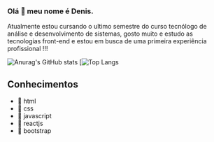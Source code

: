 ### Olá 👋 meu nome é Denis.
Atualmente estou cursando o ultimo semestre do curso tecnólogo de análise e desenvolvimento de sistemas, gosto muito e estudo as tecnologias front-end e estou em busca de uma primeira experiência profissional !!!

![Anurag's GitHub stats](https://github-readme-stats.vercel.app/api?username=denalves&show_icons=true&theme=onedark)
[![Top Langs](https://github-readme-stats.vercel.app/api/top-langs/?username=denalves&layout=compact&theme=onedark)

## Conhecimentos 
* 📌 html
* 📌 css
* 📌 javascript
* 📌 reactjs
* 📌 bootstrap



<!--
**denalves/denalves** is a ✨ _special_ ✨ repository because its `README.md` (this file) appears on your GitHub profile.

Here are some ideas to get you started:

- 🔭 I’m currently working on ...
- 🌱 I’m currently learning ...
- 👯 I’m looking to collaborate on ...
- 🤔 I’m looking for help with ...
- 💬 Ask me about ...
- 📫 How to reach me: ...
- 😄 Pronouns: ...
- ⚡ Fun fact: ...
-->
